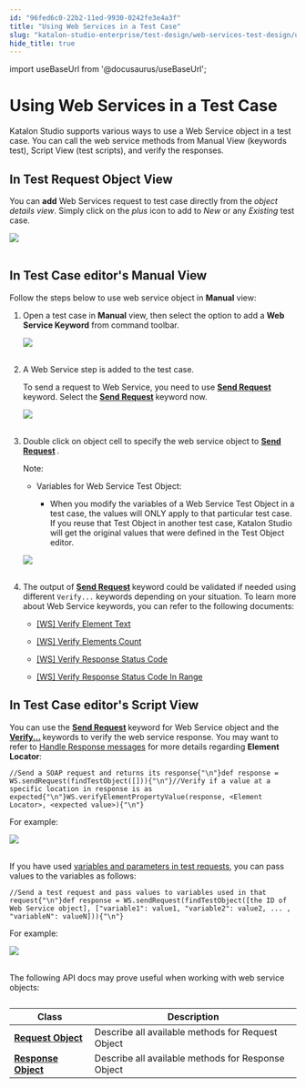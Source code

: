 ```yaml
---
id: "96fed6c0-22b2-11ed-9930-0242fe3e4a3f"
title: "Using Web Services in a Test Case"
slug: "katalon-studio-enterprise/test-design/web-services-test-design/using-web-services-in-a-test-case"
hide_title: true
---
```

import useBaseUrl from '@docusaurus/useBaseUrl';

    

# <a id="id" class="anchor_top_offset"/><a id="ariaid-title1" class="anchor_top_offset"/>Using Web Services in a Test Case

    
      
<p xmlns="http://www.w3.org/1999/xhtml" className="p">Katalon Studio supports various ways to use a Web Service object   in a test case. You can call the web service methods from Manual   View (keywords test), Script View (test scripts), and verify the   responses.</p> 
    
  
    

## <a id="id_1" class="anchor_top_offset"/>In Test Request Object View

    
      
<p xmlns="http://www.w3.org/1999/xhtml" className="p">You can <strong className="ph b">add</strong> Web Services request to test case   directly from the <em className="ph i">object details view</em>. Simply click on the   <em className="ph i">plus</em> icon to add to <em className="ph i">New</em> or any <em className="ph i">Existing</em>   test case.</p> 
      
<p xmlns="http://www.w3.org/1999/xhtml" className="p">   <img className="image" src={useBaseUrl("https://github.com/katalon-studio/docs-images/raw/master/katalon-studio/docs/using-web-services-in-a-test-case-58/Screen-Shot-2018-09-20-at-5.06.42-PM.png")} /><br /><br /> </p> 
    
  

## <a id="id_2" class="anchor_top_offset"/>In Test Case editor's Manual View

<p xmlns="http://www.w3.org/1999/xhtml" className="p">Follow the steps below to use web service object   in <strong className="ph b">Manual</strong> view:</p> 
<ol xmlns="http://www.w3.org/1999/xhtml" className="ol"><li className="li">     <p className="p">Open a test case in <strong className="ph b">Manual</strong> view, then       select the option to add a <strong className="ph b">Web Service         Keyword</strong> from command toolbar.</p>     <p className="p">       <img className="image" src={useBaseUrl("https://github.com/katalon-studio/docs-images/raw/master/katalon-studio/docs/using-web-services-in-a-test-case-58/image2017-6-30-203A493A48.png")} /><br /><br />     </p>   </li><li className="li">     <p className="p">A Web Service step is added to the test case. </p>     <p className="p">       To send a request to Web Service, you need to use <strong className="ph b"><a className="xref" href="/docs/legacy/katalon-studio-enterprise/keywords/web-service-keywords/ws-send-request">Send           Request</a>       </strong>keyword. Select the <strong className="ph b"><a className="xref" href="/docs/legacy/katalon-studio-enterprise/keywords/web-service-keywords/ws-send-request">Send           Request</a>       </strong>keyword now.</p>     <p className="p">       <img className="image" src={useBaseUrl("https://github.com/katalon-studio/docs-images/raw/master/katalon-studio/docs/using-web-services-in-a-test-case-58/image2018-8-23-163A583A44.png")} /><br /><br />     </p>   </li><li className="li">     <p className="p">Double click on object cell to specify the web service object       to <strong className="ph b"><a className="xref" href="/docs/legacy/katalon-studio-enterprise/keywords/web-service-keywords/ws-send-request">Send           Request</a>       </strong>.</p>     <div className="note note note_note"><span className="note__title">Note:</span>        <ul className="ul"><li className="li"><div className="p">Variables for Web Service Test Object:<ul className="ul"><li className="li"><p className="p">When you modify the variables of a Web Service Test Object in a                   test case, the values will ONLY apply to that particular test case.                   If you reuse that Test Object in another test case, Katalon Studio                   will get the original values that were defined in the Test Object                   editor.</p></li></ul></div></li></ul>     </div>     <p className="p">       <img className="image" src={useBaseUrl("https://github.com/katalon-studio/docs-images/raw/master/katalon-studio/docs/using-web-services-in-a-test-case-58/image2018-8-23-163A353A40.png")} /><br /><br />     </p>   </li><li className="li">     <div className="p">The output of <strong className="ph b"><a className="xref" href="/docs/legacy/katalon-studio-enterprise/keywords/web-service-keywords/ws-send-request">Send           Request</a>       </strong>keyword could be validated if needed       using different <code className="ph codeph">Verify...</code>  keywords       depending on your situation. To learn more about Web Service keywords, you can refer to the following  documents: <ul className="ul"><li className="li"><p className="p"><a className="xref" href="/docs/legacy/katalon-studio-enterprise/keywords/web-service-keywords/ws-verify-element-text">[WS] Verify Element Text</a></p></li><li className="li"><p className="p"><a className="xref" href="/docs/legacy/katalon-studio-enterprise/keywords/web-service-keywords/ws-verify-elements-count">[WS] Verify Elements Count</a></p></li><li className="li"><p className="p"><a className="xref" href="/docs/legacy/katalon-studio-enterprise/keywords/web-service-keywords/ws-verify-response-status-code">[WS] Verify Response Status Code</a></p></li><li className="li"><p className="p"><a className="xref" href="/docs/legacy/katalon-studio-enterprise/keywords/web-service-keywords/ws-verify-response-status-code-in-range">[WS] Verify Response Status Code In Range</a></p></li></ul></div>   </li></ol> 

## <a id="id_3" class="anchor_top_offset"/>In Test Case editor's Script View

<p xmlns="http://www.w3.org/1999/xhtml" className="p">You can use the <strong className="ph b">     <a className="xref" href="/docs/legacy/katalon-studio-enterprise/keywords/web-service-keywords/ws-send-request">Send       Request</a>   </strong> keyword for Web Service object and   the <strong className="ph b">     <a className="xref" href="/docs/legacy/katalon-studio-enterprise/keywords/web-service-keywords/ws-verify-element-property-value">Verify...</a>   </strong> keywords   to verify the web service response. You may want to refer   to <a className="xref" href="/docs/legacy/katalon-studio-enterprise/test-design/web-services-test-design/handle-response-messages">Handle Response messages</a> for more details   regarding <strong className="ph b">Element Locator</strong>:</p> 
<pre xmlns="http://www.w3.org/1999/xhtml" className="pre codeblock"><code>//Send a SOAP request and returns its response{"\n"}def response = WS.sendRequest(findTestObject([])){"\n"}//Verify if a value at a specific location in response is as expected{"\n"}WS.verifyElementPropertyValue(response, &lt;Element Locator&gt;, &lt;expected value&gt;){"\n"}</code></pre> 
<p xmlns="http://www.w3.org/1999/xhtml" className="p">For example:</p> 
<p xmlns="http://www.w3.org/1999/xhtml" className="p">   <img className="image" src={useBaseUrl("https://github.com/katalon-studio/docs-images/raw/master/katalon-studio/docs/using-web-services-in-a-test-case-58/image2017-2-28-153A203A11.png")} /><br /><br /> </p> 
<p xmlns="http://www.w3.org/1999/xhtml" className="p">If you have used <a className="xref" href="/docs/legacy/katalon-studio-enterprise/test-design/web-services-test-design/parameterize-a-web-service-object#id_2">variables     and parameters in test requests</a>, you can pass values to the   variables as follows:</p> 
<pre xmlns="http://www.w3.org/1999/xhtml" className="pre codeblock"><code>//Send a test request and pass values to variables used in that request{"\n"}def response = WS.sendRequest(findTestObject([the ID of Web Service object], ["variable1": value1, "variable2": value2, ... , "variableN": valueN])){"\n"}</code></pre> 
<p xmlns="http://www.w3.org/1999/xhtml" className="p">For example:</p> 
<p xmlns="http://www.w3.org/1999/xhtml" className="p">   <img className="image" src={useBaseUrl("https://github.com/katalon-studio/docs-images/raw/master/katalon-studio/docs/using-web-services-in-a-test-case/parameterize-ws.png")} /><br /><br /> </p> 
<p xmlns="http://www.w3.org/1999/xhtml" className="p">The following API docs may prove useful when working with web   service objects:</p> 
<table xmlns="http://www.w3.org/1999/xhtml" className="table"><caption /><thead className="thead"><tr className><th className="entry anchor_top_offset" id="id_3__entry__1">Class</th><th className="entry anchor_top_offset" id="id_3__entry__2">Description</th></tr></thead><tbody className="tbody"><tr className><td className="entry" headers="id_3__entry__1 id_3__entry__2 ">         <strong className="ph b">           <a className="xref j-external-link" href="http://api-docs.katalon.com/studio/v4.6.0.2/api/com/kms/katalon/core/testobject/RequestObject.html" target="_blank">Request             Object</a>         </strong>       </td><td className="entry" headers="id_3__entry__1 id_3__entry__2 ">Describe all available methods for Request Object</td></tr><tr className><td className="entry" headers="id_3__entry__1 id_3__entry__2 ">         <strong className="ph b">           <a className="xref j-external-link" href="http://api-docs.katalon.com/studio/v4.6.0.2/api/com/kms/katalon/core/testobject/ResponseObject.html" target="_blank">Response             Object</a>         </strong>       </td><td className="entry" headers="id_3__entry__1 id_3__entry__2 ">Describe all available methods for Response Object</td></tr></tbody></table> 
